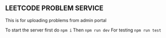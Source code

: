 ## LEETCODE PROBLEM SERVICE
This is for uploading problems from admin portal

To start the server 
first do `npm i`
Then `npm run dev`
For testing `npm run test`
